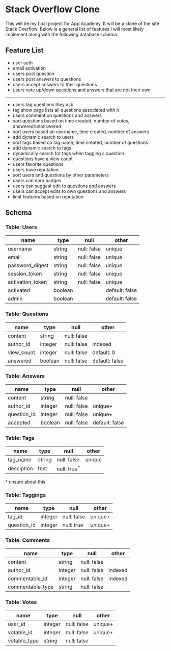 Stack Overflow Clone
===
This will be my final project for App Academy. It will be a clone of the site Stack Overflow. Below is a general list of features I will most likely implement along with the following database schema.

Feature List
-----
- user auth
- email activation
- users post question
- users post answers to questions
- users accept answers to their questions
- users vote up/down questions and answers that are not their own

------------------------------------------------------------------
- users tag questions they ask
- tag show page lists all questions associated with it
- users comment on questions and answers
- sort questions based on time created, number of votes, answered/unanswered
- sort users based on username, time created, number of answers
- add dynamic search to users
- sort tags based on tag name, time created, number of questions
- add dynamic search to tags
- dynamically search for tags when tagging a question
- questions have a view count
- users favorite questions
- users have reputation
- sort users and questions by other parameters
- users can earn badges
- users can suggest edit to questions and answers
- users can accept edits to own questions and answers
- limit features based on reputation

Schema
-----

### Table: Users
name | type | null | other
--- | --- | --- | ---
username | string | null: false | unique
email | string | null: false | unique
password_digest | string | null: false | unique
session_token | string | null: false | unique
activation_token | string | null: false | unique
activated | boolean |  | default: false
admin | boolean |  | default: false

### Table: Questions
name | type | null | other
--- | --- | --- | ---
content | string | null: false |
author_id | integer | null: false | indexed
view_count | integer | null: false | default: 0
answered | boolean | null: false | default: false

### Table: Answers
name | type | null | other
--- | --- | --- | ---
content | string | null: false |
author_id | integer | null: false | unique+
question_id | integer | null: false | unique+
accepted | boolean | null: false | default: false

### Table: Tags
name | type | null | other
--- | --- | --- | ---
tag_name | string | null: false | unique
desciption | text | null: true<sup>\*</sup> |
\* unsure about this

### Table: Taggings
name | type | null | other
--- | --- | --- | ---
tag_id | integer | null: false | unique+
question_id | integer | null: true | unique+

### Table: Comments
name | type | null | other
--- | --- | --- | ---
content | string | null: false |
author_id | integer | null: false | indexed
commentable_id | integer | null: false | indexed
commentable_type | string | null: false |

### Table: Votes
name | type | null | other
--- | --- | --- | ---
user_id | integer | null: false | unique+
votable_id | integer | null: false | unique+
votable_type | string | null: false |
